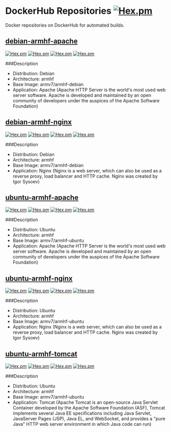 # DockerHub Repositories [![Hex.pm](https://img.shields.io/hexpm/l/plug.svg)](http://www.apache.org/licenses/LICENSE-2.0)
Docker repositories on DockerHub for automated builds. 

## [debian-armhf-apache](https://github.com/pelayolluna/docker-hub/tree/master/repositories/debian-armhf-apache)
[![Hex.pm](https://images.microbadger.com/badges/version/lluna89/debian-armhf-apache.svg)](https://microbadger.com/images/lluna89/debian-armhf-apache) [![Hex.pm](https://images.microbadger.com/badges/image/lluna89/debian-armhf-apache.svg)](https://microbadger.com/images/lluna89/debian-armhf-apache) [![Hex.pm](https://img.shields.io/docker/stars/lluna89/debian-armhf-apache.svg)](https://hub.docker.com/r/lluna89/debian-armhf-apache/) [![Hex.pm](https://img.shields.io/docker/pulls/lluna89/debian-armhf-apache.svg)](https://hub.docker.com/r/lluna89/debian-armhf-apache/)

###Description
- Distribution: Debian
- Architecture: armhf
- Base Image: armv7/armhf-debian
- Application: Apache (Apache HTTP Server is the world's most used web server software. Apache is developed and maintained by an open community of developers under the auspices of the Apache Software Foundation)

## [debian-armhf-nginx](https://github.com/pelayolluna/docker-hub/tree/master/repositories/debian-armhf-nginx)
[![Hex.pm](https://images.microbadger.com/badges/version/lluna89/debian-armhf-nginx.svg)](https://microbadger.com/images/lluna89/debian-armhf-nginx) [![Hex.pm](https://images.microbadger.com/badges/image/lluna89/debian-armhf-nginx.svg)](https://microbadger.com/images/lluna89/debian-armhf-nginx) [![Hex.pm](https://img.shields.io/docker/stars/lluna89/debian-armhf-nginx.svg)](https://hub.docker.com/r/lluna89/debian-armhf-nginx/) [![Hex.pm](https://img.shields.io/docker/pulls/lluna89/debian-armhf-nginx.svg)](https://hub.docker.com/r/lluna89/debian-armhf-nginx/)

###Description
- Distribution: Debian
- Architecture: armhf
- Base Image: armv7/armhf-debian
- Application: Nginx (Nginx is a web server, which can also be used as a reverse proxy, load balancer and HTTP cache. Nginx was created by Igor Sysoev)

## [ubuntu-armhf-apache](https://github.com/pelayolluna/docker-hub/tree/master/repositories/ubuntu-armhf-apache)
[![Hex.pm](https://images.microbadger.com/badges/version/lluna89/ubuntu-armhf-apache.svg)](https://microbadger.com/images/lluna89/ubuntu-armhf-apache) [![Hex.pm](https://images.microbadger.com/badges/image/lluna89/ubuntu-armhf-apache.svg)](https://microbadger.com/images/lluna89/ubuntu-armhf-apache) [![Hex.pm](https://img.shields.io/docker/stars/lluna89/ubuntu-armhf-apache.svg)](https://hub.docker.com/r/lluna89/ubuntu-armhf-apache/) [![Hex.pm](https://img.shields.io/docker/pulls/lluna89/ubuntu-armhf-apache.svg)](https://hub.docker.com/r/lluna89/ubuntu-armhf-apache/)

###Description
- Distribution: Ubuntu
- Architecture: armhf
- Base Image: armv7/armhf-ubuntu
- Application: Apache (Apache HTTP Server is the world's most used web server software. Apache is developed and maintained by an open community of developers under the auspices of the Apache Software Foundation)

## [ubuntu-armhf-nginx](https://github.com/pelayolluna/docker-hub/tree/master/repositories/ubuntu-armhf-nginx)
[![Hex.pm](https://images.microbadger.com/badges/version/lluna89/ubuntu-armhf-nginx.svg)](https://microbadger.com/images/lluna89/ubuntu-armhf-nginx) [![Hex.pm](https://images.microbadger.com/badges/image/lluna89/ubuntu-armhf-nginx.svg)](https://microbadger.com/images/lluna89/ubuntu-armhf-nginx) [![Hex.pm](https://img.shields.io/docker/stars/lluna89/ubuntu-armhf-nginx.svg)](https://hub.docker.com/r/lluna89/ubuntu-armhf-nginx/) [![Hex.pm](https://img.shields.io/docker/pulls/lluna89/ubuntu-armhf-nginx.svg)](https://hub.docker.com/r/lluna89/ubuntu-armhf-nginx/)

###Description
- Distribution: Ubuntu
- Architecture: armhf
- Base Image: armv7/armhf-ubuntu
- Application: Nginx (Nginx is a web server, which can also be used as a reverse proxy, load balancer and HTTP cache. Nginx was created by Igor Sysoev)

## [ubuntu-armhf-tomcat](https://github.com/pelayolluna/docker-hub/tree/master/repositories/ubuntu-armhf-tomcat)
[![Hex.pm](https://images.microbadger.com/badges/version/lluna89/ubuntu-armhf-tomcat.svg)](https://microbadger.com/images/lluna89/ubuntu-armhf-tomcat) [![Hex.pm](https://images.microbadger.com/badges/image/lluna89/ubuntu-armhf-tomcat.svg)](https://microbadger.com/images/lluna89/ubuntu-armhf-tomcat) [![Hex.pm](https://img.shields.io/docker/stars/lluna89/ubuntu-armhf-tomcat.svg)](https://hub.docker.com/r/lluna89/ubuntu-armhf-tomcat/) [![Hex.pm](https://img.shields.io/docker/pulls/lluna89/ubuntu-armhf-tomcat.svg)](https://hub.docker.com/r/lluna89/ubuntu-armhf-tomcat/)

###Description
- Distribution: Ubuntu
- Architecture: armhf
- Base Image: armv7/armhf-ubuntu
- Application: Tomcat (Apache Tomcat is an open-source Java Servlet Container developed by the Apache Software Foundation (ASF), Tomcat implements several Java EE specifications including Java Servlet, JavaServer Pages (JSP), Java EL, and WebSocket, and provides a "pure Java" HTTP web server environment in which Java code can run)
